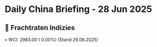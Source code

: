 Daily China Briefing - 28 Jun 2025
==================================================
## 🚢 Frachtraten Indizies
• WCI: 2983.00 ( 0.00%) (Stand 26.06.2025)
